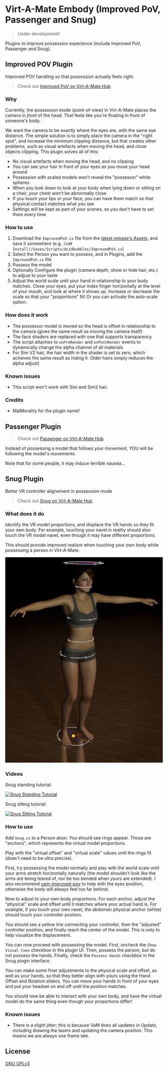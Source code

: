 # Virt-A-Mate Embody (Improved PoV, Passenger and Snug)

> Under development!

Plugins to improve possession experience (include Improved PoV, Passenger and Snug).

## Improved POV Plugin

Improved POV handling so that possession actually feels right.

> Check out [Improved PoV on Virt-A-Mate Hub](https://hub.virtamate.com/resources/improved-pov.102/)

### Why

Currently, the possession mode (point-of-view) in Virt-A-Mate places the camera in _front_ of the head. That feels like you're floating in front of someone's body.

We want the camera to be exactly where the eyes are, with the same eye distance. The simple solution is to simply place the camera in the "right spot", and increase the minimum clipping distance, but that creates other problems, such as visual artefacts when moving the head, and close objects clipping. This plugin solves all of this:

- No visual artefacts when moving the head, and no clipping
- You can see your hair in front of your eyes as you move your head around
- Possession with scaled models won't reveal the "possessor" white spheres
- When you look down to look at your body when lying down or sitting on a chair, your chest won't be abnormally close
- If you touch your lips or your face, you can have them match so that physical contact matches what you see
- Settings will be kept as part of your scenes, so you don't have to set them every time

### How to use

1. Download the `ImprovedPoV.cs` file from the [latest release's Assets](https://github.com/acidbubbles/vam-improved-pov/releases), and save it somewhere (e.g. `(VaM Install)/Saves/Scripts/Acidbubbles/ImprovedPoV.cs`)
2. Select the Person you want to possess, and in Plugins, add the `ImprovedPoV.cs` file
3. Possess the model
4. Optionally Configure the plugin (camera depth, show or hide hair, etc.) to adjust to your taste
5. Adjust the world scale until your hand in relationship to your body matches. Close your eyes, put your index finger horizontally at the level of your mouth, and look at where it shows up. Increase or decrease the scale so that your "proportions" fit! Or you can activate the auto-scale option.

### How does it work

- The possessor model is moved so the head is offset in relationship to the camera (gives the same result as moving the camera itself)
- The face shaders are replaced with one that supports transparency
- The script attaches to `onPreRender` and `onPostRender` events to dynamically change the alpha channel of all materials
- For Sim V2 hair, the hair width in the shader is set to zero, which achieves the same result as hiding it. Older hairs simply reduces the alpha adjust)

### Known issues

- This script won't work with Sim and Sim2 hair.

### Credits

- MalMorality for the plugin name!

## Passenger Plugin

> Check out [Passenger on Virt-A-Mate Hub](https://hub.virtamate.com/resources/passenger.103/)

Instead of possessing a model that follows your movement, YOU will be following the model's movements.

Note that for some people, it may induce terrible nausea...

## Snug Plugin

Better VR controller alignement in possession mode

> Check out [Snug on Virt-A-Mate Hub](https://hub.virtamate.com/resources/snug.104/)

### What does it do

Identify the VR model proportions, and displace the VR hands so they fit your own body. For example, touching your navel in reality should also touch the VR model navel, even though it may have different proportions.

This should provide improved realism when touching your own body while possessing a person in Virt-A-Mate.

![vam-snug default ring size](screenshots/vam-snug-anchors.png)

### Videos

Snug standing tutorial:

[![Snug Standing Tutorial](https://img.youtube.com/vi/luZpxPGnYhg/0.jpg)](https://www.youtube.com/watch?v=luZpxPGnYhg)

Snug sitting tutorial:

[![Snug Sitting Tutorial](https://img.youtube.com/vi/ljJgaQqVssk/0.jpg)](https://www.youtube.com/watch?v=ljJgaQqVssk)

### How to use

Add `Snug.cs` to a Person atom. You should see rings appear. Those are "anchors", which represents the virtual model proportions.

Play with the "virtual offset" and "virtual scale" values until the rings fit (does't need to be ultra precise).

First, try possessing the model normally and play with the world scale until your arms stretch horizontally naturally (the model shouldn't look like the arms are being teared of, nor be too bended when yours are extended). I also recommend [vam-improved-pov](https://github.com/acidbubbles/vam-improved-pov) to help with the eyes position, otherwise the body will always feel too far behind.

Now to adjust to your own body proportions. For each anchor, adjust the "physical" scale and offset until it matches where your actual hand is. For example, if you touch your own navel, the abdomen physical anchor (white) should touch your controller position.

You should see a yellow line connecting your controller, then the "adjusted" controller position, and finally reach the center of the model. This is only to help visualize the displacement.

You can now proceed with possessing the model. First, uncheck the `Show Visual Cues` checkbox in the plugin UI. Then, possess the person, but do not possess the hands. Finally, check the `Possess Hands` checkbox in the Snug plugin interface.

You can make some finer adjustments to the physical scale and offset, as well as your hands, so that they better align with yours using the Hand Offset and Rotation sliders. You can move your hands in front of your eyes and put your headset on and off until the position matches.

You should now be able to interact with your own body, and have the virtual model do the same thing even though your proportions differ!

### Known issues

- There is a slight jitter; this is because VaM does all updates in Update, including drawing the lasers and updating the camera position. This means we are always one frame late.

## License

[GNU GPLv3](LICENSE.md)
